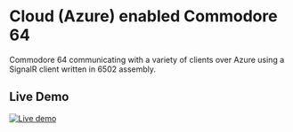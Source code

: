 # Cloud (Azure) enabled Commodore 64

Commodore 64 communicating with a variety of clients over Azure using a SignalR client written in 6502 assembly. 

## Live Demo

[![Live demo](https://user-images.githubusercontent.com/1438884/152696876-0ae3cc8f-e211-4d1a-bcaf-770aacd22f6f.jpg)](https://youtu.be/mQMleUfJ-ic)
